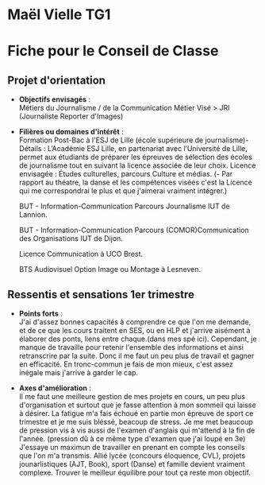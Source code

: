 # Maël  Vielle  TG1
# Fiche pour le Conseil de Classe

## Projet d'orientation
- **Objectifs envisagés** :  
  Métiers du Journalisme / de la Communication
  Métier Visé > JRI (Journaliste Reporter d'Images)

- **Filières ou domaines d'intérêt** :  
  Formation Post-Bac à l'ESJ de Lille (école supérieure de journalisme)-
  Détails : L’Académie ESJ Lille, en partenariat avec l’Université de Lille, permet aux étudiants de préparer les épreuves de sélection des écoles de journalisme tout en suivant la licence associée de leur choix.
  Licence envisagée : 
  Études culturelles, parcours Culture et médias.
  (- Par rapport au  théatre,  la  danse et  les compétences visées  c'est la  Licence qui me  correspondrai le  plus  et que j'aimerai vraiment  intégrer.)

  BUT - Information-Communication Parcours Journalisme IUT de Lannion.

  BUT - Information-Communication Parcours (COMOR)Communication des Organisations IUT de Dijon.

  Licence Communication à UCO Brest.

  BTS Audiovisuel Option  Image ou Montage à Lesneven.

  

## Ressentis et sensations 1er trimestre

- **Points forts** :  
  J'ai  d'assez bonnes  capacités à comprendre  ce  que l'on  me  demande,  et  de  ce  que les cours traitent  en  SES,  ou  en  HLP et  j'arrive aisément à élaborer  des ponts,  liens entre chaque.(dans mes spé ici).
  Cependant,  je  manque  de  travaille pour  retenir l'ensemble  des informations  et  ainsi retranscrire  par la  suite. Donc  il  me  faut  un  peu plus  de  travail et  gagner en  efficacité.  En  tronc-commun  je  fais  de  mon mieux, c'est  assez inégale  mais  j'arrive  à garder  le  cap.

- **Axes d'amélioration** :  
  Il  me  faut  une meilleure gestion de  mes projets en  cours,  un  peu plus  d'organisation  et  surtout que je  fasse attention à mon sommeil qui laisse  à désirer.  La  fatigue m'a fais  échoué  en  partie  mon épreuve de  sport ce  trimestre et  je  me  suis  bléssé, beacoup de  stress. Je  me  met beaucoup  de  pression  vis à vis aussi de l'examen d'anglais qui m'attend  à la  fin de  l'année.  (pression   dû  à ce  même  type d'examen  que  j'ai  loupé en  3e)  J'essaye  un  maximun de  travailler  en  prenant en  compte  les conseils  que l'on  m'a transmis.
  Allié lycée (concours éloquence,  CVL),  projets  jounarlistiques (AJT, Book), sport (Danse) et  famille devient vraiment  complexe.  Trouver le  meilleur  équilibre pour  tout  ça  reste mon objectif.
